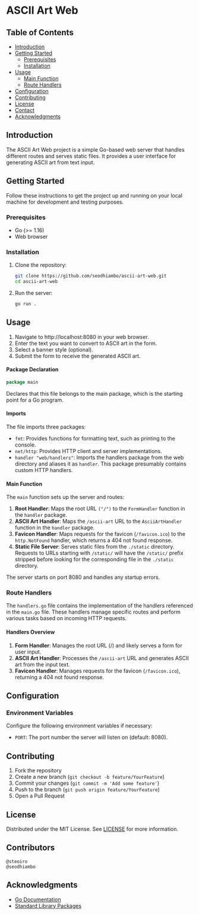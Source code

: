 # ASCII Art Web 

## Table of Contents

- [Introduction](#introduction)
- [Getting Started](#getting-started)
  - [Prerequisites](#prerequisites)
  - [Installation](#installation)
- [Usage](#usage)
  - [Main Function](#main-function)
  - [Route Handlers](#route-handlers)
- [Configuration](#configuration)
- [Contributing](#contributing)
- [License](#license)
- [Contact](#contact)
- [Acknowledgments](#acknowledgments)

## Introduction

The ASCII Art Web project is a simple Go-based web server that handles different routes and serves static files. It provides a user interface for generating ASCII art from text input.

## Getting Started

Follow these instructions to get the project up and running on your local machine for development and testing purposes.

### Prerequisites

- Go (>= 1.16)
- Web browser

### Installation

1. Clone the repository:
   ```sh
   git clone https://github.com/seodhiambo/ascii-art-web.git
   cd ascii-art-web
   ```

2. Run the server:
   ```sh
   go run .
   ```

## Usage

1. Navigate to http://localhost:8080 in your web browser.
2. Enter the text you want to convert to ASCII art in the form.
3. Select a banner style (optional).
4. Submit the form to receive the generated ASCII art.

#### Package Declaration

```go
package main
```
Declares that this file belongs to the main package, which is the starting point for a Go program.

#### Imports

The file imports three packages:
- `fmt`: Provides functions for formatting text, such as printing to the console.
- `net/http`: Provides HTTP client and server implementations.
- `handler "web/handlers"`: Imports the handlers package from the web directory and aliases it as `handler`. This package presumably contains custom HTTP handlers.

#### Main Function

The `main` function sets up the server and routes:

1. **Root Handler**: Maps the root URL `("/")` to the `FormHandler` function in the `handler` package.
2. **ASCII Art Handler**: Maps the `/ascii-art` URL to the `AsciiArtHandler` function in the `handler` package.
3. **Favicon Handler**: Maps requests for the favicon (`/favicon.ico`) to the `http.NotFound` handler, which returns a 404 not found response.
4. **Static File Server**: Serves static files from the `./static` directory. Requests to URLs starting with `/static/` will have the `/static/` prefix stripped before looking for the corresponding file in the `./static` directory.

The server starts on port 8080 and handles any startup errors.

### Route Handlers

The `handlers.go` file contains the implementation of the handlers referenced in the `main.go` file. These handlers manage specific routes and perform various tasks based on incoming HTTP requests.

#### Handlers Overview

1. **Form Handler**: Manages the root URL (/) and likely serves a form for user input.
2. **ASCII Art Handler**: Processes the `/ascii-art` URL and generates ASCII art from the input text.
3. **Favicon Handler**: Manages requests for the favicon (`/favicon.ico`), returning a 404 not found response.

## Configuration

### Environment Variables

Configure the following environment variables if necessary:
- `PORT`: The port number the server will listen on (default: 8080).

## Contributing

1. Fork the repository
2. Create a new branch (`git checkout -b feature/YourFeature`)
3. Commit your changes (`git commit -m 'Add some feature'`)
4. Push to the branch (`git push origin feature/YourFeature`)
5. Open a Pull Request

## License

Distributed under the MIT License. See [LICENSE](./LICENSE) for more information.

## Contributors
```
@steoiro
@seodhiambo
```
## Acknowledgments

- [Go Documentation](https://golang.org/doc/)
- [Standard Library Packages](https://pkg.go.dev/std)

